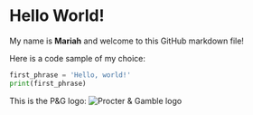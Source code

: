 # Hello World!
My name is <b>Mariah</b> and welcome to this GitHub markdown file!

Here is a code sample of my choice:
``` python
first_phrase = 'Hello, world!'
print(first_phrase)
```

This is the P&G logo:
![Procter & Gamble logo](https://upload.wikimedia.org/wikipedia/commons/thumb/8/85/Procter_%26_Gamble_logo.svg/640px-Procter_%26_Gamble_logo.svg.png)
